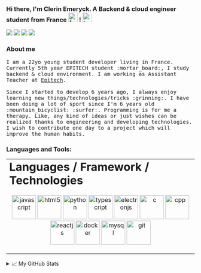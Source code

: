 ### Hi there, I'm Clerin Emeryck. A Backend & cloud engineer student from France <img width="25px" height="25px" alt="french flag" src="https://media.giphy.com/media/X7BZYMtnDWxES0oY4I/giphy.gif"> ! <img width="25px" height="25px" alt="hand shake" src="https://media.giphy.com/media/hvRJCLFzcasrR4ia7z/giphy.gif">

<p align="left">
<a href="https://www.linkedin.com/in/emeryck-clerin" target="_blank"><img src="https://img.shields.io/badge/linkedin-%230077B5.svg?&style=for-the-badge&logo=linkedin&logoColor=white"/></a>
<a href="https://github.com/lapprenti18" target="_blank"><img src="https://img.shields.io/badge/github-%23000000.svg?&style=for-the-badge&logo=github&logoColor=white"/></a>
<a href="https://www.instagram.com/clerin_emeryck/?hl=fr" target="_blank"><img src="https://img.shields.io/badge/instagram-%23F62192.svg?&style=for-the-badge&logo=instagram&logoColor=white"/></a>
<a href="https://discordapp.com/users/305483063595630592" target="_blank"><img src="https://img.shields.io/badge/discord-%239433FF.svg?&style=for-the-badge&logo=discord&logoColor=white"/></a>

### About me

<p aling="left"><samp>I am a 22yo young student developer living in France. Currently 5th year EPITECH student :mortar_board:, I study backend & cloud environment. I am working as Assistant Teacher at <a href="https://www.epitech.eu" target="_blank">Epitech</a>.<br/><br/> Since I started to develop 6 years ago, I always enjoy learning new things/technologies/tricks :grinning:. I have been doing a lot of sport since I'm 6 years old :mountain_bicyclist: :surfer:. Programming is for me a therapy. Like, any kind of ideas or just wishes can be realized thanks to engineering and developing technologies. I wish to contribute one day to a project which will improve the human habits.</samp></p>

### Languages and Tools:
<table border="0">
 <tr>
    <td><b style="font-size:30px">Languages / Framework / Technologies</b></td>
 </tr>
 <tr>
    <td>
         <p align="middle">
          <img width="64px" height="64px" alt="javascript" src="https://github.com/abranhe/programming-languages-logos/blob/master/src/javascript/javascript_64x64.png"/>
          <img width="64px" height="64px" alt="html5" src="https://www.vectorlogo.zone/logos/w3_html5/w3_html5-icon.svg"/>
          <img width="64px" height="64px" alt="python" src="https://www.vectorlogo.zone/logos/python/python-icon.svg"/>
          <img width="64px" height="64px" alt="typescript" src="https://www.vectorlogo.zone/logos/typescriptlang/typescriptlang-icon.svg"/>
          <img width="64px" height="64px" alt="electronjs" src="https://www.vectorlogo.zone/logos/electronjs/electronjs-icon.svg"/>
          <img src="https://github.com/abranhe/programming-languages-logos/blob/master/src/c/c_64x64.png" alt="c" width="64px" height="64px"/>
          <img src="https://github.com/abranhe/programming-languages-logos/blob/master/src/cpp/cpp_64x64.png" alt="cpp" width="64px" height="64px"/>
          <img width="64px" height="64px" alt="reactjs" src="https://www.vectorlogo.zone/logos/reactjs/reactjs-icon.svg">
          <img width="64px" height="64px" alt="docker" src="https://www.vectorlogo.zone/logos/docker/docker-icon.svg">
          <img width="64px" height="64px" alt="mysql" src="https://www.vectorlogo.zone/logos/mysql/mysql-icon.svg">
          <img width="64px" height="64px" alt="git" src="https://www.vectorlogo.zone/logos/git-scm/git-scm-icon.svg">
         </p>
  </td>
 </tr>
</table>

<details>
<summary>📈 My GitHub Stats</summary>

<p align="center">
 <img width="49%" src="https://github-readme-stats.vercel.app/api?username=lapprenti18&show_icons=true&theme=algolia&langs_count=8" alt="lapprenti18'github stats" />
 <img width="41%" src="https://github-readme-stats.vercel.app/api/top-langs/?username=lapprenti18&show_icons=true&layout=compact&theme=algolia" alt="lapprenti18's github stats" />
</p>

</details>
